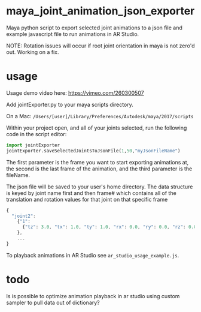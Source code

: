 # maya_joint_animation_json_exporter
Maya python script to export selected joint animations to a json file and example javascript file to run animations in AR Studio.

NOTE: Rotation issues will occur if root joint orientation in maya is not zero'd out. Working on a fix.

# usage

Usage demo video here: https://vimeo.com/260300507

Add jointExporter.py to your maya scripts directory. 

On a Mac: ```/Users/[user]/Library/Preferences/Autodesk/maya/2017/scripts```

Within your project open, and all of your joints selected, run the following code in the script editor:

```python
import jointExporter
jointExporter.saveSelectedJointsToJsonFile(1,50,"myJsonFileName")
```
The first parameter is the frame you want to start exporting animations at, the second is the last frame of the animation, and the third parameter is the fileName.

The json file will be saved to your user's home directory. The data structure is keyed by joint name first and then frame# which contains all of the translation and rotation values for that joint on that specific frame

```javascript
{
  "joint2": 
    {"1": 
      {"tz": 3.0, "tx": 1.0, "ty": 1.0, "rx": 0.0, "ry": 0.0, "rz": 0.0
    },
    ...
}
```

To playback animations in AR Studio see `ar_studio_usage_example.js`.

# todo

Is is possible to optimize animation playback in ar studio using custom sampler to pull data out of dictionary?
